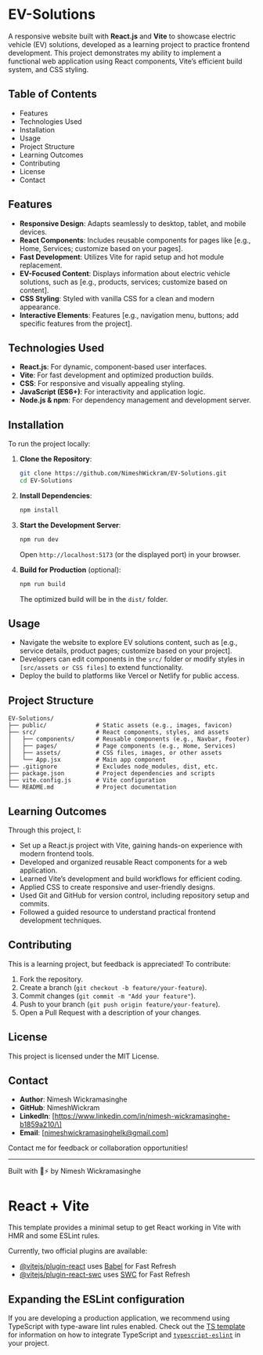 # EV-Solutions

A responsive website built with **React.js** and **Vite** to showcase electric vehicle (EV) solutions, developed as a learning project to practice frontend development. This project demonstrates my ability to implement a functional web application using React components, Vite’s efficient build system, and CSS styling.

## Table of Contents

- Features
- Technologies Used
- Installation
- Usage
- Project Structure
- Learning Outcomes
- Contributing
- License
- Contact

## Features

- **Responsive Design**: Adapts seamlessly to desktop, tablet, and mobile devices.
- **React Components**: Includes reusable components for pages like \[e.g., Home, Services; customize based on your pages\].
- **Fast Development**: Utilizes Vite for rapid setup and hot module replacement.
- **EV-Focused Content**: Displays information about electric vehicle solutions, such as \[e.g., products, services; customize based on content\].
- **CSS Styling**: Styled with vanilla CSS for a clean and modern appearance.
- **Interactive Elements**: Features \[e.g., navigation menu, buttons; add specific features from the project\].

## Technologies Used

- **React.js**: For dynamic, component-based user interfaces.
- **Vite**: For fast development and optimized production builds.
- **CSS**: For responsive and visually appealing styling.
- **JavaScript (ES6+)**: For interactivity and application logic.
- **Node.js & npm**: For dependency management and development server.

## Installation

To run the project locally:

1. **Clone the Repository**:

   ```bash
   git clone https://github.com/NimeshWickram/EV-Solutions.git
   cd EV-Solutions
   ```

2. **Install Dependencies**:

   ```bash
   npm install
   ```

3. **Start the Development Server**:

   ```bash
   npm run dev
   ```

   Open `http://localhost:5173` (or the displayed port) in your browser.

4. **Build for Production** (optional):

   ```bash
   npm run build
   ```

   The optimized build will be in the `dist/` folder.

## Usage

- Navigate the website to explore EV solutions content, such as \[e.g., service details, product pages; customize based on your project\].
- Developers can edit components in the `src/` folder or modify styles in `[src/assets or CSS files]` to extend functionality.
- Deploy the build to platforms like Vercel or Netlify for public access.

## Project Structure

```
EV-Solutions/
├── public/              # Static assets (e.g., images, favicon)
├── src/                 # React components, styles, and assets
│   ├── components/      # Reusable components (e.g., Navbar, Footer)
│   ├── pages/           # Page components (e.g., Home, Services)
│   ├── assets/          # CSS files, images, or other assets
│   └── App.jsx          # Main app component
├── .gitignore           # Excludes node_modules, dist, etc.
├── package.json         # Project dependencies and scripts
├── vite.config.js       # Vite configuration
└── README.md            # Project documentation
```

## Learning Outcomes

Through this project, I:

- Set up a React.js project with Vite, gaining hands-on experience with modern frontend tools.
- Developed and organized reusable React components for a web application.
- Learned Vite’s development and build workflows for efficient coding.
- Applied CSS to create responsive and user-friendly designs.
- Used Git and GitHub for version control, including repository setup and commits.
- Followed a guided resource to understand practical frontend development techniques.

## Contributing

This is a learning project, but feedback is appreciated! To contribute:

1. Fork the repository.
2. Create a branch (`git checkout -b feature/your-feature`).
3. Commit changes (`git commit -m "Add your feature"`).
4. Push to your branch (`git push origin feature/your-feature`).
5. Open a Pull Request with a description of your changes.

## License

This project is licensed under the MIT License.

## Contact

- **Author**: Nimesh Wickramasinghe
- **GitHub**: NimeshWickram
- **LinkedIn**: \[https://www.linkedin.com/in/nimesh-wickramasinghe-b1859a210/\]
- **Email**: \[nimeshwickramasinghelk@gmail.com\]

Contact me for feedback or collaboration opportunities!

---

Built with 🚗⚡️ by Nimesh Wickramasinghe
# React + Vite

This template provides a minimal setup to get React working in Vite with HMR and some ESLint rules.

Currently, two official plugins are available:

- [@vitejs/plugin-react](https://github.com/vitejs/vite-plugin-react/blob/main/packages/plugin-react) uses [Babel](https://babeljs.io/) for Fast Refresh
- [@vitejs/plugin-react-swc](https://github.com/vitejs/vite-plugin-react/blob/main/packages/plugin-react-swc) uses [SWC](https://swc.rs/) for Fast Refresh

## Expanding the ESLint configuration

If you are developing a production application, we recommend using TypeScript with type-aware lint rules enabled. Check out the [TS template](https://github.com/vitejs/vite/tree/main/packages/create-vite/template-react-ts) for information on how to integrate TypeScript and [`typescript-eslint`](https://typescript-eslint.io) in your project.
